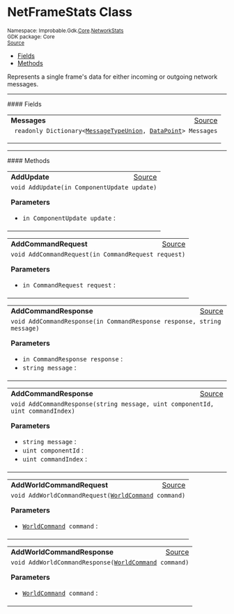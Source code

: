 
# NetFrameStats Class
<sup>
Namespace: Improbable.Gdk.<a href="{{urlRoot}}/api/core-index">Core</a>.<a href="{{urlRoot}}/api/core/network-stats-index">NetworkStats</a><br/>
GDK package: Core<br/>
<a href="https://www.github.com/spatialos/gdk-for-unity/blob/decea028/workers/unity/Packages/io.improbable.gdk.core/NetworkStats/NetFrameStats.cs/#L10">Source</a>
<style>
a code {
                    padding: 0em 0.25em!important;
}
code {
                    background-color: #ffffff!important;
}
</style>
</sup>
<nav id="pageToc" class="page-toc"><ul><li><a href="#fields">Fields</a>
<li><a href="#methods">Methods</a>
</ul></nav>

</p>



<p>Represents a single frame's data for either incoming or outgoing network messages. </p>








</p>
<hr style="width:100%; border-top-color:#d8d8d8" />
#### Fields


</p>




<table width="100%">
    <tr>
        <td style="border-right:none"><a id="messages"></a><b>Messages</b></td>
        <td style="border-left:none; text-align:right"><a href="https://www.github.com/spatialos/gdk-for-unity/blob/decea028/workers/unity/Packages/io.improbable.gdk.core/NetworkStats/NetFrameStats.cs/#L12">Source</a></td>
    </tr>
    <tr>
        <td colspan="2">
<code> readonly Dictionary&lt;<a href="{{urlRoot}}/api/core/network-stats/message-type-union">MessageTypeUnion</a>, <a href="{{urlRoot}}/api/core/network-stats/data-point">DataPoint</a>&gt; Messages</code></p>


</td>
    </tr>
</table>








</p>
<hr style="width:100%; border-top-color:#d8d8d8" />
#### Methods


</p>




<table width="100%">
    <tr>
        <td style="border-right:none"><a id="addupdate-in-componentupdate"></a><b>AddUpdate</b></td>
        <td style="border-left:none; text-align:right"><a href="https://www.github.com/spatialos/gdk-for-unity/blob/decea028/workers/unity/Packages/io.improbable.gdk.core/NetworkStats/NetFrameStats.cs/#L17">Source</a></td>
    </tr>
    <tr>
        <td colspan="2">
<code>void AddUpdate(in ComponentUpdate update)</code></p>



</p>

<b>Parameters</b>

<ul>
<li><code>in ComponentUpdate update</code> : </li>
</ul>





</td>
    </tr>
</table>


<table width="100%">
    <tr>
        <td style="border-right:none"><a id="addcommandrequest-in-commandrequest"></a><b>AddCommandRequest</b></td>
        <td style="border-left:none; text-align:right"><a href="https://www.github.com/spatialos/gdk-for-unity/blob/decea028/workers/unity/Packages/io.improbable.gdk.core/NetworkStats/NetFrameStats.cs/#L30">Source</a></td>
    </tr>
    <tr>
        <td colspan="2">
<code>void AddCommandRequest(in CommandRequest request)</code></p>



</p>

<b>Parameters</b>

<ul>
<li><code>in CommandRequest request</code> : </li>
</ul>





</td>
    </tr>
</table>


<table width="100%">
    <tr>
        <td style="border-right:none"><a id="addcommandresponse-in-commandresponse-string"></a><b>AddCommandResponse</b></td>
        <td style="border-left:none; text-align:right"><a href="https://www.github.com/spatialos/gdk-for-unity/blob/decea028/workers/unity/Packages/io.improbable.gdk.core/NetworkStats/NetFrameStats.cs/#L44">Source</a></td>
    </tr>
    <tr>
        <td colspan="2">
<code>void AddCommandResponse(in CommandResponse response, string message)</code></p>



</p>

<b>Parameters</b>

<ul>
<li><code>in CommandResponse response</code> : </li>
<li><code>string message</code> : </li>
</ul>





</td>
    </tr>
</table>


<table width="100%">
    <tr>
        <td style="border-right:none"><a id="addcommandresponse-string-uint-uint"></a><b>AddCommandResponse</b></td>
        <td style="border-left:none; text-align:right"><a href="https://www.github.com/spatialos/gdk-for-unity/blob/decea028/workers/unity/Packages/io.improbable.gdk.core/NetworkStats/NetFrameStats.cs/#L69">Source</a></td>
    </tr>
    <tr>
        <td colspan="2">
<code>void AddCommandResponse(string message, uint componentId, uint commandIndex)</code></p>



</p>

<b>Parameters</b>

<ul>
<li><code>string message</code> : </li>
<li><code>uint componentId</code> : </li>
<li><code>uint commandIndex</code> : </li>
</ul>





</td>
    </tr>
</table>


<table width="100%">
    <tr>
        <td style="border-right:none"><a id="addworldcommandrequest-worldcommand"></a><b>AddWorldCommandRequest</b></td>
        <td style="border-left:none; text-align:right"><a href="https://www.github.com/spatialos/gdk-for-unity/blob/decea028/workers/unity/Packages/io.improbable.gdk.core/NetworkStats/NetFrameStats.cs/#L83">Source</a></td>
    </tr>
    <tr>
        <td colspan="2">
<code>void AddWorldCommandRequest(<a href="{{urlRoot}}/api/core/network-stats/world-command">WorldCommand</a> command)</code></p>



</p>

<b>Parameters</b>

<ul>
<li><code><a href="{{urlRoot}}/api/core/network-stats/world-command">WorldCommand</a> command</code> : </li>
</ul>





</td>
    </tr>
</table>


<table width="100%">
    <tr>
        <td style="border-right:none"><a id="addworldcommandresponse-worldcommand"></a><b>AddWorldCommandResponse</b></td>
        <td style="border-left:none; text-align:right"><a href="https://www.github.com/spatialos/gdk-for-unity/blob/decea028/workers/unity/Packages/io.improbable.gdk.core/NetworkStats/NetFrameStats.cs/#L93">Source</a></td>
    </tr>
    <tr>
        <td colspan="2">
<code>void AddWorldCommandResponse(<a href="{{urlRoot}}/api/core/network-stats/world-command">WorldCommand</a> command)</code></p>



</p>

<b>Parameters</b>

<ul>
<li><code><a href="{{urlRoot}}/api/core/network-stats/world-command">WorldCommand</a> command</code> : </li>
</ul>





</td>
    </tr>
</table>





